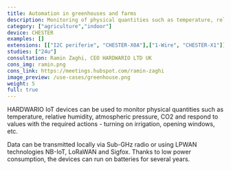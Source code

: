 ```yaml
---
title: Automation in greenhouses and farms
description: Monitoring of physical quantities such as temperature, relative humidity, atmospheric pressure, CO2 and response to values required by actions in greenhouses and farms.
category: ["agriculture","indoor"]
device: CHESTER
examples: []
extensions: [["I2C periferie", "CHESTER-X0A"],["1-Wire", "CHESTER-X1"]]
studies: ["24u"]
consultation: Ramin Zaghi, CEO HARDWARIO LTD UK
cons_img: ramin.png
cons_link: https://meetings.hubspot.com/ramin-zaghi
image_preview: /use-cases/greenhouse.png
weight: 5 
full: true
---
```


HARDWARIO IoT devices can be used to monitor physical quantities such as temperature, relative humidity, atmospheric pressure, CO2 and respond to values with the required actions - turning on irrigation, opening windows, etc.

Data can be transmitted locally via Sub-GHz radio or using LPWAN technologies NB-IoT, LoRaWAN and Sigfox. Thanks to low power consumption, the devices can run on batteries for several years.

